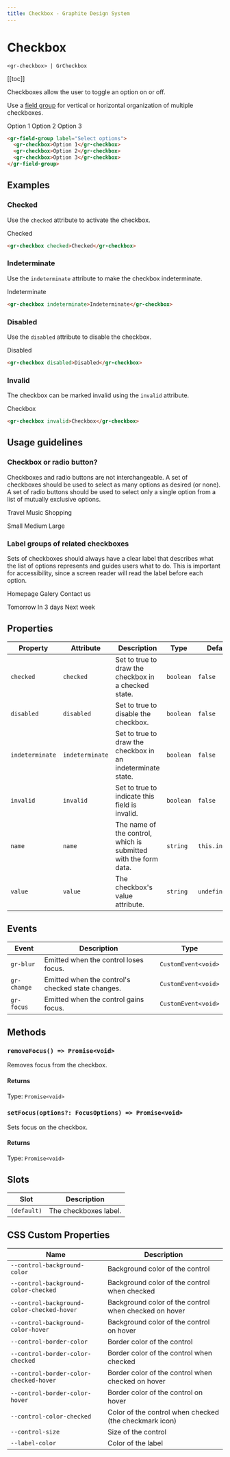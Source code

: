 ```yaml
---
title: Checkbox - Graphite Design System
---
```


# Checkbox

`<gr-checkbox> | GrCheckbox`

[[toc]]

Checkboxes allow the user to toggle an option on or off.

Use a [field group](/components/field-group) for vertical or horizontal organization of multiple checkboxes.

<gr-field-group label="Select options">
  <gr-checkbox>Option 1</gr-checkbox>
  <gr-checkbox>Option 2</gr-checkbox>
  <gr-checkbox>Option 3</gr-checkbox>
</gr-field-group>

```html
<gr-field-group label="Select options">
  <gr-checkbox>Option 1</gr-checkbox>
  <gr-checkbox>Option 2</gr-checkbox>
  <gr-checkbox>Option 3</gr-checkbox>
</gr-field-group>
```

## Examples

### Checked

Use the `checked` attribute to activate the checkbox.

<gr-checkbox checked>Checked</gr-checkbox>

```html
<gr-checkbox checked>Checked</gr-checkbox>
```

### Indeterminate

Use the `indeterminate` attribute to make the checkbox indeterminate.

<gr-checkbox indeterminate>Indeterminate</gr-checkbox>

```html
<gr-checkbox indeterminate>Indeterminate</gr-checkbox>
```

### Disabled

Use the `disabled` attribute to disable the checkbox.

<gr-checkbox disabled>Disabled</gr-checkbox>

```html
<gr-checkbox disabled>Disabled</gr-checkbox>
```

### Invalid

The checkbox can be marked invalid using the `invalid` attribute.

<gr-checkbox invalid>Checkbox</gr-checkbox>

```html
<gr-checkbox invalid>Checkbox</gr-checkbox>
```

## Usage guidelines

### Checkbox or radio button?

Checkboxes and radio buttons are not interchangeable. A set of checkboxes should be used to select as many options as desired (or none). A set of radio buttons should be used to select only a single option from a list of mutually exclusive options.

<div class="usage-guidelines usage-guidelines-do">

<ion-icon name="checkmark-circle" class="icon"></ion-icon>

<gr-field-group label="Interests">
  <gr-checkbox checked>Travel</gr-checkbox>
  <gr-checkbox checked>Music</gr-checkbox>
  <gr-checkbox>Shopping</gr-checkbox>
</gr-field-group>

</div>

<div class="usage-guidelines usage-guidelines-dont">

<ion-icon name="close-circle" class="icon"></ion-icon>

<gr-field-group label="Size">
  <gr-checkbox checked>Small</gr-checkbox>
  <gr-checkbox checked>Medium</gr-checkbox>
  <gr-checkbox>Large</gr-checkbox>
</gr-field-group>

</div>

### Label groups of related checkboxes

Sets of checkboxes should always have a clear label that describes what the list of options represents and guides users what to do. This is important for accessibility, since a screen reader will read the label before each option.

<div class="usage-guidelines usage-guidelines-do">

<ion-icon name="checkmark-circle" class="icon"></ion-icon>

<gr-field-group label="Page(s) to display">
  <gr-checkbox checked>Homepage</gr-checkbox>
  <gr-checkbox checked>Galery</gr-checkbox>
  <gr-checkbox>Contact us</gr-checkbox>
</gr-field-group>

</div>

<div class="usage-guidelines usage-guidelines-dont">

<ion-icon name="close-circle" class="icon"></ion-icon>

<gr-field-group no-fieldset>
  <gr-checkbox checked>Tomorrow</gr-checkbox>
  <gr-checkbox checked>In 3 days</gr-checkbox>
  <gr-checkbox>Next week</gr-checkbox>
</gr-field-group>

</div>

## Properties

| Property        | Attribute       | Description                                                     | Type      | Default        |
| --------------- | --------------- | --------------------------------------------------------------- | --------- | -------------- |
| `checked`       | `checked`       | Set to true to draw the checkbox in a checked state.            | `boolean` | `false`        |
| `disabled`      | `disabled`      | Set to true to disable the checkbox.                            | `boolean` | `false`        |
| `indeterminate` | `indeterminate` | Set to true to draw the checkbox in an indeterminate state.     | `boolean` | `false`        |
| `invalid`       | `invalid`       | Set to true to indicate this field is invalid.                  | `boolean` | `false`        |
| `name`          | `name`          | The name of the control, which is submitted with the form data. | `string`  | `this.inputId` |
| `value`         | `value`         | The checkbox's value attribute.                                 | `string`  | `undefined`    |

## Events

| Event       | Description                                       | Type                |
| ----------- | ------------------------------------------------- | ------------------- |
| `gr-blur`   | Emitted when the control loses focus.             | `CustomEvent<void>` |
| `gr-change` | Emitted when the control's checked state changes. | `CustomEvent<void>` |
| `gr-focus`  | Emitted when the control gains focus.             | `CustomEvent<void>` |

## Methods

### `removeFocus() => Promise<void>`

Removes focus from the checkbox.

#### Returns

Type: `Promise<void>`

### `setFocus(options?: FocusOptions) => Promise<void>`

Sets focus on the checkbox.

#### Returns

Type: `Promise<void>`

## Slots

| Slot        | Description           |
| ----------- | --------------------- |
| `(default)` | The checkboxes label. |

## CSS Custom Properties

| Name                                       | Description                                            |
| ------------------------------------------ | ------------------------------------------------------ |
| `--control-background-color`               | Background color of the control                        |
| `--control-background-color-checked`       | Background color of the control when checked           |
| `--control-background-color-checked-hover` | Background color of the control when checked on hover  |
| `--control-background-color-hover`         | Background color of the control on hover               |
| `--control-border-color`                   | Border color of the control                            |
| `--control-border-color-checked`           | Border color of the control when checked               |
| `--control-border-color-checked-hover`     | Border color of the control when checked on hover      |
| `--control-border-color-hover`             | Border color of the control on hover                   |
| `--control-color-checked`                  | Color of the control when checked (the checkmark icon) |
| `--control-size`                           | Size of the control                                    |
| `--label-color`                            | Color of the label                                     |

